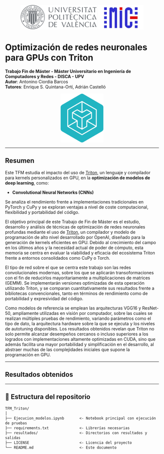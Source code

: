 <p align="center">
  <img src="img/UPV.jpg" height="80">
  <img src="img/MIC.png" height="80">
</p>

# Optimización de redes neuronales para GPUs con Triton

**Trabajo Fin de Máster - Máster Universitario en Ingeniería de Computadores y Redes - DISCA - UPV**  
**Autor**: Antonino Ciordia Barcos  
**Tutores**: Enrique S. Quintana-Ortí, Adrián Castelló  

<p align="center">
  <img src="img/Triton.png" alt="Logo Triton" height="160">
</p>

---

## Resumen

Este TFM estudia el impacto del uso de [Triton](https://github.com/openai/triton), un lenguaje y compilador para kernels personalizados en GPU, en la **optimización de modelos de deep learning**, como:

- **Convolutional Neural Networks (CNNs)**

Se analiza el rendimiento frente a implementaciones tradicionales en PyTorch y CuPy y se exploran ventajas a nivel de coste computacional, flexibilidad y portabilidad del código.

El objetivo principal de este Trabajo de Fin de Máster es el estudio, desarrollo y análisis de técnicas de optimización de redes neuronales profundas mediante el uso de [Triton](https://github.com/openai/triton), un compilador y modelo de programación de alto nivel desarrollado por OpenAI, diseñado para la generación de kernels eficientes en GPU. Debido al crecimiento del campo en los últimos años y la necesidad actual de poder de cómputo, esta memoria se centra en evaluar la viabilidad y eficacia del ecosistema Triton frente a entornos consolidados como CuPy o Torch.

El tipo de red sobre el que se centra este trabajo son las redes convolucionales modernas, sobre los que se aplicarán transoformaciones con el fin de reducirlos mayoritariamente a multiplicaciones de matrices (GEMM). Se implementarán versiones optimizadas de esta operación utilizando Triton, y se comparan cuantitativamente sus resultados frente a bibliotecas convencionales, tanto en términos de rendimiento como de portabilidad y expresividad del código.

Como modelos de referencia se emplean las arquitecturas VGG16 y ResNet-50, ampliamente utilizadas en visión por computador, sobre las cuales se realizan múltiples pruebas de rendimiento, variando parámetros como el tipo de dato, la arquitectura hardware sobre la que se ejecuta y los niveles de autotuning disponibles. Los resultados obtenidos revelan que Triton no solo permite alcanzar desempeños cercanos o incluso superiores a los logrados con implementaciones altamente optimizadas en CUDA, sino que además facilita una mayor portabilidad y simplificación en el desarrollo, al abstraer muchas de las complejidades iniciales que supone la programación en GPU.

---

## Resultados obtenidos


---

## 📁 Estructura del repositorio

```text
TFM_Triton/
│
├── Ejecucion_modelos.ipynb       <- Notebook principal con ejecución de pruebas
├── requirements.txt              <- Librerías necesarias
├── resultados/                   <- Directorios con resultados y salidas
├── LICENSE                       <- Licencia del proyecto
└── README.md                     <- Este documento
